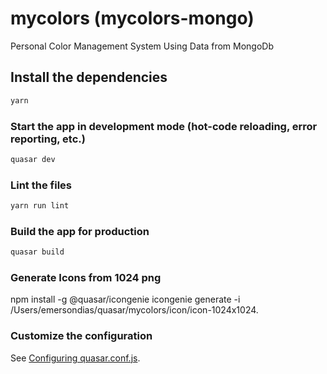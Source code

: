# mycolors (mycolors-mongo)

Personal Color Management System Using Data from MongoDb

## Install the dependencies
```bash
yarn
```

### Start the app in development mode (hot-code reloading, error reporting, etc.)
```bash
quasar dev
```

### Lint the files
```bash
yarn run lint
```

### Build the app for production
```bash
quasar build
```

### Generate Icons from 1024 png

npm install -g @quasar/icongenie
icongenie generate -i /Users/emersondias/quasar/mycolors/icon/icon-1024x1024.

### Customize the configuration
See [Configuring quasar.conf.js](https://quasar.dev/quasar-cli/quasar-conf-js).
